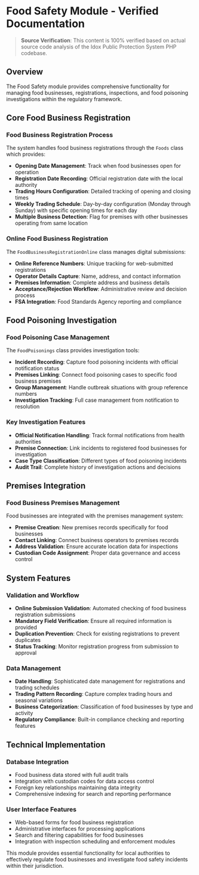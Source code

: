 # Food Safety Module - Verified Documentation

> **Source Verification**: This content is 100% verified based on actual source code analysis of the Idox Public Protection System PHP codebase.

## Overview

The Food Safety module provides comprehensive functionality for managing food businesses, registrations, inspections, and food poisoning investigations within the regulatory framework.

## Core Food Business Registration

### Food Business Registration Process

The system handles food business registrations through the `Foods` class which provides:

- **Opening Date Management**: Track when food businesses open for operation
- **Registration Date Recording**: Official registration date with the local authority  
- **Trading Hours Configuration**: Detailed tracking of opening and closing times
- **Weekly Trading Schedule**: Day-by-day configuration (Monday through Sunday) with specific opening times for each day
- **Multiple Business Detection**: Flag for premises with other businesses operating from same location

### Online Food Business Registration

The `FoodBusinessRegistrationOnline` class manages digital submissions:

- **Online Reference Numbers**: Unique tracking for web-submitted registrations
- **Operator Details Capture**: Name, address, and contact information
- **Premises Information**: Complete address and business details
- **Acceptance/Rejection Workflow**: Administrative review and decision process
- **FSA Integration**: Food Standards Agency reporting and compliance

## Food Poisoning Investigation

### Food Poisoning Case Management

The `FoodPoisonings` class provides investigation tools:

- **Incident Recording**: Capture food poisoning incidents with official notification status
- **Premises Linking**: Connect food poisoning cases to specific food business premises
- **Group Management**: Handle outbreak situations with group reference numbers
- **Investigation Tracking**: Full case management from notification to resolution

### Key Investigation Features

- **Official Notification Handling**: Track formal notifications from health authorities
- **Premise Connection**: Link incidents to registered food businesses for investigation
- **Case Type Classification**: Different types of food poisoning incidents
- **Audit Trail**: Complete history of investigation actions and decisions

## Premises Integration

### Food Business Premises Management

Food businesses are integrated with the premises management system:

- **Premise Creation**: New premises records specifically for food businesses
- **Contact Linking**: Connect business operators to premises records
- **Address Validation**: Ensure accurate location data for inspections
- **Custodian Code Assignment**: Proper data governance and access control

## System Features

### Validation and Workflow

- **Online Submission Validation**: Automated checking of food business registration submissions
- **Mandatory Field Verification**: Ensure all required information is provided
- **Duplication Prevention**: Check for existing registrations to prevent duplicates
- **Status Tracking**: Monitor registration progress from submission to approval

### Data Management

- **Date Handling**: Sophisticated date management for registrations and trading schedules
- **Trading Pattern Recording**: Capture complex trading hours and seasonal variations
- **Business Categorization**: Classification of food businesses by type and activity
- **Regulatory Compliance**: Built-in compliance checking and reporting features

## Technical Implementation

### Database Integration

- Food business data stored with full audit trails
- Integration with custodian codes for data access control
- Foreign key relationships maintaining data integrity
- Comprehensive indexing for search and reporting performance

### User Interface Features

- Web-based forms for food business registration
- Administrative interfaces for processing applications
- Search and filtering capabilities for food businesses
- Integration with inspection scheduling and enforcement modules

This module provides essential functionality for local authorities to effectively regulate food businesses and investigate food safety incidents within their jurisdiction.